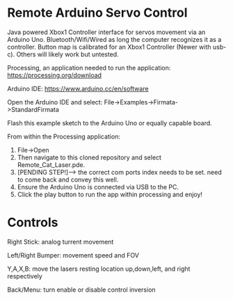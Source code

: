 # Remote Arduino Servo Control
Java powered Xbox1 Controller interface for servos movement via an Arduino Uno.
Bluetooth/Wifi/Wired as long the computer recognizes it as a controller.
Button map is calibrated for an Xbox1 Controller (Newer with usb-c).
Others will likely work but untested.

Processing, an application needed to run the application:
https://processing.org/download

Arduino IDE:
https://www.arduino.cc/en/software

Open the Arduino IDE and select:
File->Examples->Firmata->StandardFirmata

Flash this example sketch to the Arduino Uno or equally capable board.

From within the Processing application:
1. File->Open
2. Then navigate to this cloned repository and select Remote_Cat_Laser.pde. 
3. [PENDING STEP!]--> the correct com ports index needs to be set. need to come back and convey this well.
4. Ensure the Arduino Uno is connected via USB to the PC.
5. Click the play button to run the app within processing and enjoy!


# Controls
Right Stick: analog turrent movement

Left/Right Bumper: movement speed and FOV

Y,A,X,B: move the lasers resting location up,down,left, and right respectively

Back/Menu: turn enable or disable control inversion
